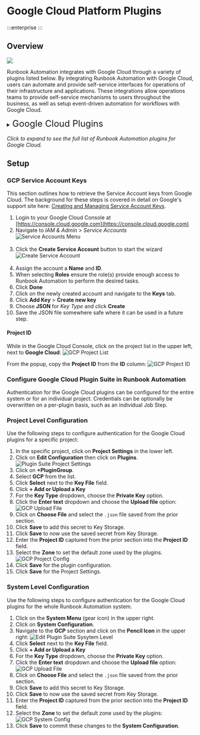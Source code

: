 # Google Cloud Platform Plugins

:::enterprise
:::

## Overview
![](/assets/img/gcp-icon.png)

Runbook Automation integrates with Google Cloud through a variety of plugins listed below.
By integrating Runbook Automation with Google Cloud, users can automate and provide self-service interfaces for operations of their infrastructure and applications.
These integrations allow operations teams to provide self-service mechanisms to users throughout the business, as well as setup event-driven automation for workflows with Google Cloud.

<details><summary> <font size="5">Google Cloud Plugins</font>
</summary>

|Plugin Name| Plugin Type| Description|
|:---------------------------------------------------------|:---------------------------------------------------------:|:---------------------------------------------------------|
|[**Start VM**](/manual/jobs/job-plugins/workflow-steps/gcp.md#gcp-vm-start)|Workflow Step|Start a Google Compute instance.|
|[**Stop VM**](/manual/jobs/job-plugins/workflow-steps/gcp.md#gcp-vm-stop)|Workflow Step|Stop a Google Compute instance.|
|[**Restart VM**](/manual/jobs/job-plugins/workflow-steps/gcp.md#gcp-vm-restart)|Workflow Step|Restart a Google Compute instance.|
|[**Delete VM**](/manual/jobs/job-plugins/workflow-steps/gcp.md#gcp-vm-delete)|Workflow Step|Delete a Google Compute instance.|
|[**Restart SQL Instance**](/manual/jobs/job-plugins/workflow-steps/gcp.md#gcp-sqlinstance-restart)|Workflow Step|Restart a Google Cloud SQL instance.|
|[**Capture VM Snapshot**](/manual/jobs/job-plugins/workflow-steps/gcp.md#gcp-vm-capture-snapshot)|Workflow Step|Capture a snapshot of a Google Compute instance.|
|[**Update Autoscaling Policy**](/manual/jobs/job-plugins/workflow-steps/gcp.md#gcp-vm-update-autoscaling-policy)|Workflow Step|Update an autoscaling policy of Google Compute instances.|
|[**Enable VPC Network Peering**](/manual/jobs/job-plugins/workflow-steps/gcp.md#gcp-enable-vpc-network-peering)|Workflow Step|Enable VPC connections between networks using VPC peering.|
|[**Create Resource**](/manual/jobs/job-plugins/workflow-steps/gcp.md#gcp-create-resource)|Workflow Step|Create a new Google Compute instance.|
|[**Configure VPC Log**](/manual/jobs/job-plugins/workflow-steps/gcp.md#gcp-configure-vpc-log)|Workflow Step|Enable flow logs for GCP Compute instance.|
|[**Compute VM Node Source**](/manual/projects/resource-model-sources/gcp)|Node Source|Retrieve Google Compute instances and populate them into the Node Inventory.|
|[**Compute VM Health Check**](/manual/healthcheckplugins/gcp-compute-healthcheck)|Health Check|Provide health status on Compute instance based on whether the instance is running.|
|[**Start VM**](/manual/jobs/job-plugins/node-steps/gcp.md#gcp-vm-start)|Node Step|Start a Google Compute instance.|
|[**Stop VM**](/manual/jobs/job-plugins/node-steps/gcp.md#gcp-vm-stop)|Node Step|Stop a Google Compute instance.|
|[**Restart VM**](/manual/jobs/job-plugins/node-steps/gcp.md#gcp-vm-restart)|Node Step|Restart a Google Compute instance.|
|[**Delete VM**](/manual/jobs/job-plugins/node-steps/gcp.md#gcp-vm-delete)|Node Step|Delete a Google Compute instance.|
</details>
<br>
<em>Click to expand to see the full list of Runbook Automation plugins for Google Cloud.</em>

## Setup

### GCP Service Account Keys

This section outlines how to retrieve the Service Account keys from Google Cloud. The background for these steps is covered in detail on Google's support site here: [Creating and Managing Service Account Keys](https://cloud.google.com/iam/docs/creating-managing-service-account-keys).

1. Login to your Google Cloud Console at [https://console.cloud.google.com](https://console.cloud.google.com)
2. Navigate to _IAM & Admin_ > _Service Accounts_<br>
   ![Service Accounts Menu](/assets/img/howto-gcp-svcacctmenu.png)<br><br>
3. Click the **Create Service Account** button to start the wizard<br>
   ![Create Service Account](/assets/img/howto-gcp-createsvcacct.png)<br><br>
4. Assign the account a **Name** and **ID**.
5. When selecting **Roles** ensure the role(s) provide enough access to Runbook Automation to perform the desired tasks.
6. Click **Done**
7. Click on the newly created account and navigate to the **Keys** tab.
8. Click **Add Key** > **Create new key**
9. Choose **JSON** for _Key Type_ and click **Create**
10. Save the JSON file somewhere safe where it can be used in a future step.

#### Project ID

While in the Google Cloud Console, click on the project list in the upper left, next to **Google Cloud**:
![GCP Project List](/assets/img/gcp-project-list.png)

From the popup, copy the **Project ID** from the **ID** column:
![GCP Project ID](/assets/img/gcp-project-id.png)

### Configure Google Cloud Plugin Suite in Runbook Automation

Authentication for the Google Cloud plugins can be configured for the entire system or for an individual project. 
Credentials can be optionally be overwritten on a per-plugin basis, such as an individual Job Step.

### Project Level Configuration
Use the following steps to configure authentication for the Google Cloud plugins for a specific project:

1. In the specific project, click on **Project Settings** in the lower left.
2. Click on **Edit Configuration** then click on **Plugins**.
   ![Plugin Suite Project Settings](/assets/img/plugin-groups-project-settings.png)<br>
3. Click on **+PluginGroup**.
4. Select **GCP** from the list.
5. Click **Select** next to the **Key File** field.
6. Click **+ Add or Upload a Key**
7. For the **Key Type** dropdown, choose the **Private Key** option.
8. Click the **Enter text** dropdown and choose the **Upload file** option:
    ![GCP Upload File](/assets/img/gcp-upload-file.png)
9. Click on **Choose File** and select the `.json` file saved from the prior section.
10. Click **Save** to add this secret to Key Storage.
11. Click **Save** to now use the saved secret from Key Storage.
12. Enter the **Project ID** captured from the prior section into the **Project ID** field.
13. Select the **Zone** to set the default zone used by the plugins.
    ![GCP Project Config](/assets/img/gcp-plugins-project-config.png)
14. Click **Save** for the plugin configuration.
15. Click **Save** for the Project Settings.

### System Level Configuration

Use the following steps to configure authentication for the Google Cloud plugins for the whole Runbook Automation system.

1. Click on the **System Menu** (gear icon) in the upper right.
2. Click on **System Configuration**.
3. Navigate to the **GCP** section and click on the **Pencil Icon** in the upper right:
   ![Edit Plugin Suite Sysytem Level](/assets/img/gcp-edit-plugingroup-system.png)
4. Click **Select** next to the **Key File** field.
5. Click **+ Add or Upload a Key**
6. For the **Key Type** dropdown, choose the **Private Key** option.
7. Click the **Enter text** dropdown and choose the **Upload file** option:
   ![GCP Upload File](/assets/img/gcp-upload-file.png)
8. Click on **Choose File** and select the `.json` file saved from the prior section.
9. Click **Save** to add this secret to Key Storage.
10. Click **Save** to now use the saved secret from Key Storage.
11. Enter the **Project ID** captured from the prior section into the **Project ID** field.
12. Select the **Zone** to set the default zone used by the plugins:
    ![GCP System Config](/assets/img/gcp-system-config.png)
13. Click **Save** to commit these changes to the **System Configuration**.